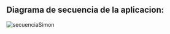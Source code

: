 ## Diagrama de secuencia de la aplicacion:

![secuenciaSimon](https://github.com/user-attachments/assets/cd81433f-a22d-4d0f-b0c7-543ae792fc9c)


